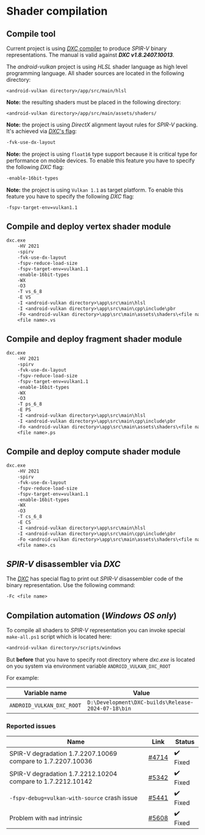 
# Shader compilation

## Compile tool

Current project is using [_DXC_ compiler](https://github.com/microsoft/DirectXShaderCompiler) to produce _SPIR-V_ binary representations. The manual is valid against **_DXC v1.8.2407.10013_**.

The _android-vulkan_ project is using _HLSL_ shader language as high level programming language. All shader sources are located in the following directory:

`<android-vulkan directory>/app/src/main/hlsl`

**Note:** the resulting shaders must be placed in the following directory:

`<android-vulkan directory>/app/src/main/assets/shaders/`

**Note:** the project is using _DirectX_ alignment layout rules for _SPIR-V_ packing. It's achieved via [_DXC_'s flag](https://github.com/microsoft/DirectXShaderCompiler/blob/master/docs/SPIR-V.rst#memory-layout-rules):

```txt
-fvk-use-dx-layout
```

**Note:** the project is using `float16` type support because it is critical type for performance on mobile devices. To enable this feature you have to specify the following _DXC_ flag:

```txt
-enable-16bit-types
```

**Note:** the project is using `Vulkan 1.1` as target platform. To enable this feature you have to specify the following _DXC_ flag:

```txt
-fspv-target-env=vulkan1.1
```

## Compile and deploy vertex shader module

```txt
dxc.exe                                                                                 ^
    -HV 2021                                                                            ^
    -spirv                                                                              ^
    -fvk-use-dx-layout                                                                  ^
    -fspv-reduce-load-size                                                              ^
    -fspv-target-env=vulkan1.1                                                          ^
    -enable-16bit-types                                                                 ^
    -WX                                                                                 ^
    -O3                                                                                 ^
    -T vs_6_8                                                                           ^
    -E VS                                                                               ^
    -I <android-vulkan directory>\app\src\main\hlsl                                     ^
    -I <android-vulkan directory>\app\src\main\cpp\include\pbr                          ^
    -Fo <android-vulkan directory>\app\src\main\assets\shaders\<file name>.vs.spv       ^
    <file name>.vs
```

## Compile and deploy fragment shader module

```txt
dxc.exe                                                                                 ^
    -HV 2021                                                                            ^
    -spirv                                                                              ^
    -fvk-use-dx-layout                                                                  ^
    -fspv-reduce-load-size                                                              ^
    -fspv-target-env=vulkan1.1                                                          ^
    -enable-16bit-types                                                                 ^
    -WX                                                                                 ^
    -O3                                                                                 ^
    -T ps_6_8                                                                           ^
    -E PS                                                                               ^
    -I <android-vulkan directory>\app\src\main\hlsl                                     ^
    -I <android-vulkan directory>\app\src\main\cpp\include\pbr                          ^
    -Fo <android-vulkan directory>\app\src\main\assets\shaders\<file name>.ps.spv       ^
    <file name>.ps
```

## Compile and deploy compute shader module

```txt
dxc.exe                                                                                 ^
    -HV 2021                                                                            ^
    -spirv                                                                              ^
    -fvk-use-dx-layout                                                                  ^
    -fspv-reduce-load-size                                                              ^
    -fspv-target-env=vulkan1.1                                                          ^
    -enable-16bit-types                                                                 ^
    -WX                                                                                 ^
    -O3                                                                                 ^
    -T cs_6_8                                                                           ^
    -E CS                                                                               ^
    -I <android-vulkan directory>\app\src\main\hlsl                                     ^
    -I <android-vulkan directory>\app\src\main\cpp\include\pbr                          ^
    -Fo <android-vulkan directory>\app\src\main\assets\shaders\<file name>.cs.spv       ^
    <file name>.cs
```

## _SPIR-V_ disassembler via _DXC_

The [_DXC_](https://github.com/microsoft/DirectXShaderCompiler) has special flag to print out _SPIR-V_ disassembler code of the binary representation. Use the following command:

```txt
-Fc <file name>
```

## Compilation automation (_Windows OS only_)

To compile all shaders to _SPIR-V_ representation you can invoke special `make-all.ps1` script which is located here:

```txt
<android-vulkan directory>/scripts/windows
```

But **before** that you have to specify root directory where _dxc.exe_ is located on you system via environment variable `ANDROID_VULKAN_DXC_ROOT`

For example:

Variable name | Value
--- | ---
`ANDROID_VULKAN_DXC_ROOT` | `D:\Development\DXC-builds\Release-2024-07-18\bin`

### Reported issues

Name | Link | Status
--- | --- | ---
SPIR-V degradation 1.7.2207.10069 compare to 1.7.2207.10036 | [#4714](https://github.com/microsoft/DirectXShaderCompiler/issues/4714) | ✔️ Fixed
SPIR-V degradation 1.7.2212.10204 compare to 1.7.2212.10142 | [#5342](https://github.com/microsoft/DirectXShaderCompiler/issues/5342) | ✔️ Fixed
`-fspv-debug=vulkan-with-source` crash issue | [#5441](https://github.com/microsoft/DirectXShaderCompiler/issues/5441) | ✔️ Fixed
Problem with `mad` intrinsic | [#5608](https://github.com/microsoft/DirectXShaderCompiler/issues/5608) | ✔️ Fixed
